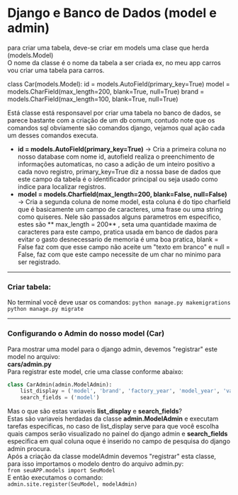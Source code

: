 # Django e Banco de Dados (model e admin)

para criar uma tabela, deve-se criar em models uma clase que herda (models.Model)<br>
O nome da classe é o nome da tabela a ser criada ex, no meu app carros vou criar uma tabela para carros.

class Car(models.Model):
    id = models.AutoField(primary_key=True)
    model = models.CharField(max_length=200, blank=True, null=True)
    brand = models.CharField(max_length=100, blank=True, null=True)


Está classe está responsavel por criar uma tabela no banco de dados, se parece bastante com a criação de um db comum, contudo note que os comandos sql obviamente são comandos django, vejamos qual ação cada um desses comandos executa.<br>

- **id = models.AutoField(primary_key=True)** -> Cria a primeira coluna no nosso database com nome id, autofield realiza o preenchimento de informações automaticas, no caso a adição de um inteiro positivo a cada novo registro, primary_key=True diz a nossa base de dados que este campo da tabela é o identificador principal ou seja usado como indice para localizar registros.
- **model = models.Charfield(max_length=200, blank=False, null=False)** -> Cria a segunda coluna de nome model, esta coluna é do tipo charfield que é basicamente um campo de caracteres, uma frase ou uma string como quiseres. Nele são passados alguns parametros em especifico, estes são ** max_length = 200** , seta uma quantidade maxima de caracteres para este campo, pratica usada em banco de dados para evitar o gasto desnecessario de memoria é uma boa pratica, blank = False faz com que esse campo não aceite um "texto em branco" e null = False, faz com que este campo necessite de um char no minimo para ser registrado.

---
### Criar tabela:

No terminal você deve usar os comandos:
`python manage.py makemigrations`
`python manage.py migrate`

--- 
### Configurando o Admin do nosso model (Car)
 
Para mostrar uma model para o django admin, devemos "registrar" este model no arquivo:<br>
**cars/admin.py**<br>
Para registrar este model, crie uma classe conforme abaixo:<br>
```Python
class CarAdmin(admin.ModelAdmin):
    list_display = ('model', 'brand', 'factory_year', 'model_year', 'value')
    search_fields = ('model')
```

Mas o que são estas variaveis <strong>list_display</strong> e <strong>search_fields</strong>?<br>
Estas são variaveis herdadas da classe **admin.ModelAdmin** e executam tarefas especificas, no caso de list_display serve para que você escolha quais campos serão visualizado no painel do django admin e **search_fields** especifica em qual coluna oque é inserido no campo de pesquisa do django admin procura.
<br>
Após a criação da classe modelAdmin devemos "registrar" esta classe, para isso importamos o modelo dentro do arquivo admin.py:<br>
```from seuAPP.models import SeuModel ```<br>
E então executamos o comando:<br>
```admin.site.register(SeuModel, modelAdmin) ```



